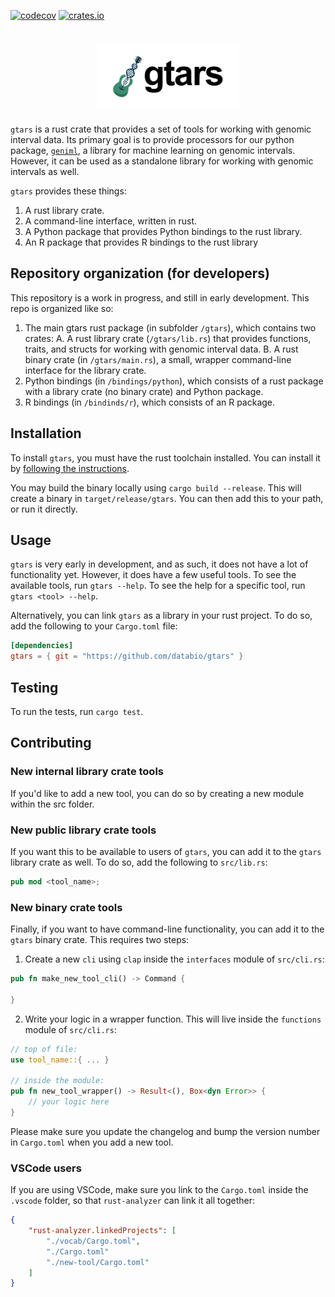 [![codecov](https://codecov.io/gh/databio/gtars/branch/master/graph/badge.svg)](https://codecov.io/gh/databio/gtars)
[![crates.io](https://img.shields.io/crates/v/gtars?&logo=rust)](https://crates.io/crates/gtars)

<h1 align="center">
<img src="gtars/docs/gtars_logo_new_with_words.png" alt="gtars logo" height="100px">
</h1>

`gtars` is a rust crate that provides a set of tools for working with genomic interval data. Its primary goal is to provide processors for our python package, [`geniml`](https:github.com/databio/geniml), a library for machine learning on genomic intervals. However, it can be used as a standalone library for working with genomic intervals as well.

`gtars` provides these things:

1. A rust library crate.
2. A command-line interface, written in rust.
3. A Python package that provides Python bindings to the rust library.
4. An R package that provides R bindings to the rust library

## Repository organization (for developers)

This repository is a work in progress, and still in early development. This repo is organized like so:

1. The main gtars rust package (in subfolder `/gtars`), which contains two crates:
    A. A rust library crate (`/gtars/lib.rs`) that provides functions, traits, and structs for working with genomic interval data.
    B. A rust binary crate (in `/gtars/main.rs`), a small, wrapper command-line interface for the library crate.
2. Python bindings (in `/bindings/python`), which consists of a rust package with a library crate (no binary crate) and Python package.
3. R bindings (in `/bindinds/r`), which consists of an R package.



## Installation

To install `gtars`, you must have the rust toolchain installed. You can install it by [following the instructions](https://www.rust-lang.org/tools/install).

You may build the binary locally using `cargo build --release`. This will create a binary in `target/release/gtars`. You can then add this to your path, or run it directly.

## Usage

`gtars` is very early in development, and as such, it does not have a lot of functionality yet. However, it does have a few useful tools. To see the available tools, run `gtars --help`. To see the help for a specific tool, run `gtars <tool> --help`.

Alternatively, you can link `gtars` as a library in your rust project. To do so, add the following to your `Cargo.toml` file:

```toml
[dependencies]
gtars = { git = "https://github.com/databio/gtars" }
```

## Testing

To run the tests, run `cargo test`.

## Contributing

### New internal library crate tools

If you'd like to add a new tool, you can do so by creating a new module within the src folder.

### New public library crate tools

If you want this to be available to users of `gtars`, you can add it to the `gtars` library crate as well. To do so, add the following to `src/lib.rs`:
```rust
pub mod <tool_name>;
```

### New binary crate tools

Finally, if you want to have command-line functionality, you can add it to the `gtars` binary crate. This requires two steps:

1. Create a new `cli` using `clap` inside the `interfaces` module of `src/cli.rs`:

```rust
pub fn make_new_tool_cli() -> Command {

}
```

2. Write your logic in a wrapper function. This will live inside the `functions` module of `src/cli.rs`:

```rust
// top of file:
use tool_name::{ ... }

// inside the module:
pub fn new_tool_wrapper() -> Result<(), Box<dyn Error>> {
    // your logic here
}
```

Please make sure you update the changelog and bump the version number in `Cargo.toml` when you add a new tool.

### VSCode users

If you are using VSCode, make sure you link to the `Cargo.toml` inside the `.vscode` folder, so that `rust-analyzer` can link it all together:
```json
{
    "rust-analyzer.linkedProjects": [
        "./vocab/Cargo.toml",
        "./Cargo.toml"
        "./new-tool/Cargo.toml"
    ]
}
```
